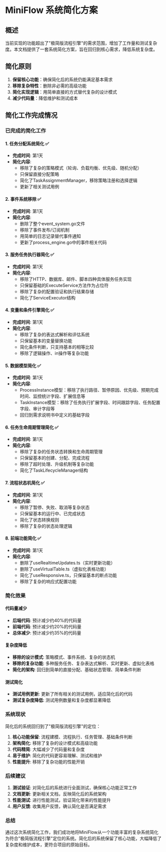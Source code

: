 # MiniFlow 系统简化方案

## 概述

当前实现的功能超出了"极简版流程引擎"的需求范围，增加了工作量和测试复杂度。本文档提供了一套系统简化方案，旨在回归到核心需求，降低系统复杂度。

## 简化原则

1. **保留核心功能**：确保简化后的系统仍能满足基本需求
2. **移除复杂特性**：删除非必需的高级功能
3. **简化实现逻辑**：用简单直接的方式替代复杂的设计模式
4. **减少代码量**：降低维护和测试成本

## 简化工作完成情况

### 已完成的简化工作

#### 1. 任务分配系统简化 ✅
- **完成时间**: 第1天
- **简化内容**:
  - 移除了复杂的策略模式（轮询、负载均衡、优先级、随机分配）
  - 只保留直接分配策略
  - 简化了TaskAssignmentManager，移除策略注册和选择逻辑
  - 更新了相关测试用例

#### 2. 事件系统移除 ✅
- **完成时间**: 第1天
- **简化内容**:
  - 删除了整个event_system.go文件
  - 移除了事件发布/订阅机制
  - 用简单的日志记录替代事件通知
  - 更新了process_engine.go中的事件相关代码

#### 3. 服务任务执行器简化 ✅
- **完成时间**: 第1天
- **简化内容**:
  - 移除了HTTP、数据库、邮件、脚本四种具体服务任务实现
  - 只保留基础的ExecuteService方法作为占位符
  - 移除了复杂的配置验证和执行结果存储
  - 简化了ServiceExecutor结构

#### 4. 变量和条件引擎简化 ✅
- **完成时间**: 第1天
- **简化内容**:
  - 移除了复杂的表达式解析和评估系统
  - 只保留基本的变量替换功能
  - 简化条件判断，只支持基本的相等比较
  - 移除了逻辑操作、in操作等复杂功能

#### 5. 数据模型简化 ✅
- **完成时间**: 第1天
- **简化内容**:
  - ProcessInstance模型：移除了执行路径、暂停原因、优先级、预期完成时间、监控统计字段、扩展信息等
  - TaskInstance模型：移除了任务执行扩展字段、时间跟踪字段、任务配置字段、审计字段等
  - 回归到需求说明书中定义的基础字段

#### 6. 任务生命周期管理简化 ✅
- **完成时间**: 第1天
- **简化内容**:
  - 移除了复杂的任务状态转换和生命周期管理
  - 只保留基本的创建、分配、完成流程
  - 移除了超时处理、升级机制等复杂功能
  - 简化了TaskLifecycleManager结构

#### 7. 流程状态机简化 ✅
- **完成时间**: 第1天
- **简化内容**:
  - 移除了暂停、失败、取消等复杂状态
  - 只保留基本的运行中、已完成状态
  - 简化了状态转换规则
  - 移除了复杂的状态处理逻辑

#### 8. 前端功能简化 ✅
- **完成时间**: 第1天
- **简化内容**:
  - 删除了useRealtimeUpdates.ts（实时更新功能）
  - 删除了useVirtualTable.ts（虚拟化表格功能）
  - 简化了useResponsive.ts，只保留基本的断点功能
  - 移除了复杂的响应式配置功能

### 简化效果

#### 代码量减少
- **后端代码**: 预计减少约40%的代码量
- **前端代码**: 预计减少约20%的代码量
- **总体减少**: 预计减少约35%的代码量

#### 复杂度降低
- **移除的设计模式**: 策略模式、事件系统、复杂的状态机
- **移除的复杂功能**: 多种服务任务、复杂表达式解析、实时更新、虚拟化表格
- **简化的架构**: 回归到简单的直接分配、基础状态管理、简单条件判断

#### 测试简化
- **测试用例更新**: 更新了所有相关的测试用例，适应简化后的代码
- **测试复杂度降低**: 测试用例数量和复杂度都显著降低

### 系统现状

简化后的系统回归到了"极简版流程引擎"的定位：

1. **核心功能保留**: 流程建模、流程执行、任务管理、基础条件判断
2. **架构简化**: 移除了复杂的设计模式和高级功能
3. **代码精简**: 大幅减少了代码量和复杂度
4. **易于维护**: 简化的代码更容易理解、测试和维护
5. **性能提升**: 移除了复杂功能的性能开销

### 后续建议

1. **测试验证**: 对简化后的系统进行全面测试，确保核心功能正常工作
2. **文档更新**: 更新相关文档，反映简化后的系统架构
3. **性能测试**: 进行性能测试，验证简化带来的性能提升
4. **用户反馈**: 收集用户反馈，确认简化是否满足需求

### 总结

通过这次系统简化工作，我们成功地将MiniFlow从一个功能丰富的复杂系统简化为符合"极简版流程引擎"定位的系统。简化后的系统保留了核心功能，大幅降低了复杂度和维护成本，更符合项目的原始目标。
